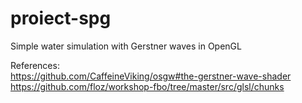 # proiect-spg
Simple water simulation with Gerstner waves in OpenGL

References:<br />
https://github.com/CaffeineViking/osgw#the-gerstner-wave-shader <br />
https://github.com/floz/workshop-fbo/tree/master/src/glsl/chunks

